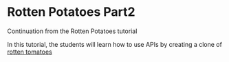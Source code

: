 # Rotten Potatoes Part2

Continuation from the Rotten Potatoes tutorial 

In this tutorial, the students will learn how to use APIs by creating a clone of [rotten tomatoes](https://www.rottentomatoes.com/)
